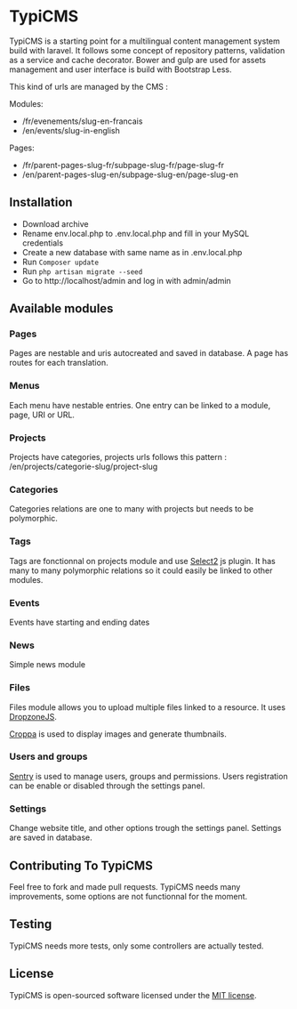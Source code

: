 # TypiCMS

TypiCMS is a starting point for a multilingual content management system build with laravel.
It follows some concept of repository patterns, validation as a service and cache decorator.
Bower and gulp are used for assets management and user interface is build with Bootstrap Less.

This kind of urls are managed by the CMS :

Modules:

* /fr/evenements/slug-en-francais
* /en/events/slug-in-english

Pages:

* /fr/parent-pages-slug-fr/subpage-slug-fr/page-slug-fr
* /en/parent-pages-slug-en/subpage-slug-en/page-slug-en

## Installation

* Download archive
* Rename env.local.php to .env.local.php and fill in your MySQL credentials
* Create a new database with same name as in .env.local.php
* Run ``` Composer update ```
* Run ``` php artisan migrate --seed ```
* Go to http://localhost/admin and log in with admin/admin

## Available modules

### Pages

Pages are nestable and uris autocreated and saved in database. A page has routes for each translation.

### Menus

Each menu have nestable entries. One entry can be linked to a module, page, URI or URL.

### Projects

Projects have categories, projects urls follows this pattern : /en/projects/categorie-slug/project-slug

### Categories

Categories relations are one to many with projects but needs to be polymorphic.

### Tags

Tags are fonctionnal on projects module and use [Select2](http://ivaynberg.github.io/select2/) js plugin.
It has many to many polymorphic relations so it could easily be linked to other modules.

### Events

Events have starting and ending dates

### News

Simple news module

### Files

Files module allows you to upload multiple files linked to a resource. It uses [DropzoneJS](http://www.dropzonejs.com).

[Croppa](https://github.com/BKWLD/croppa) is used to display images and generate thumbnails.

### Users and groups

[Sentry](https://github.com/cartalyst/sentry) is used to manage users, groups and permissions.
Users registration can be enable or disabled through the settings panel.

### Settings

Change website title, and other options trough the settings panel. Settings are saved in database.

## Contributing To TypiCMS

Feel free to fork and made pull requests. TypiCMS needs many improvements, some options are not functionnal for the moment.

## Testing

TypiCMS needs more tests, only some controllers are actually tested.

## License

TypiCMS is open-sourced software licensed under the [MIT license](http://opensource.org/licenses/MIT).
